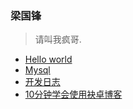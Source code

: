 ### 梁国锋 
>请叫我疯哥.

- [Hello world](你好世界.md)
- [Mysql](mysql/index.md)
- [开发日志](dev/index.md)
- [10分钟学会使用袂卓博客](use-blog.md)